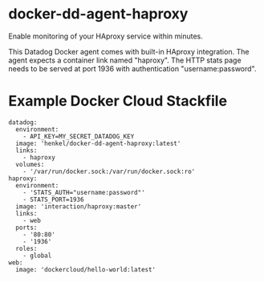 # docker-dd-agent-haproxy

Enable monitoring of your HAproxy service within minutes.
 
This Datadog Docker agent comes with built-in HAproxy integration. The agent expects a container link named "haproxy". The HTTP stats page needs to be served at port 1936 with authentication "username:password".

# Example Docker Cloud Stackfile

```
datadog:
  environment:
    - API_KEY=MY_SECRET_DATADOG_KEY
  image: 'henkel/docker-dd-agent-haproxy:latest'
  links:
    - haproxy
  volumes:
    - '/var/run/docker.sock:/var/run/docker.sock:ro'
haproxy:
  environment:
    - 'STATS_AUTH="username:password"'
    - STATS_PORT=1936
  image: 'interaction/haproxy:master'
  links:
    - web
  ports:
    - '80:80'
    - '1936'
  roles:
    - global
web:
  image: 'dockercloud/hello-world:latest'
```
